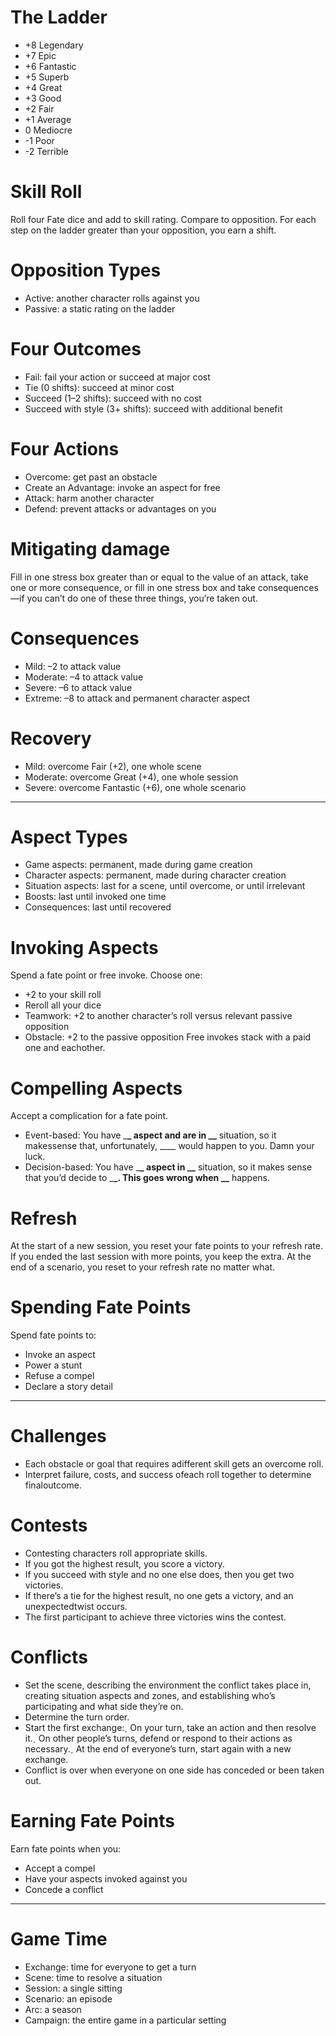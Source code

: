 # The Ladder

- +8 Legendary
- +7 Epic
- +6 Fantastic
- +5 Superb
- +4 Great
- +3 Good
- +2 Fair
- +1 Average
- 0 Mediocre
- -1 Poor
- -2 Terrible

# Skill Roll

Roll four Fate dice and add to skill rating. Compare to opposition. For each step on the ladder greater than your opposition, you earn a shift.

# Opposition Types

- Active: another character rolls against you
- Passive: a static rating on the ladder

# Four Outcomes

- Fail: fail your action or succeed at major cost
- Tie (0 shifts): succeed at minor cost
- Succeed (1–2 shifts): succeed with no cost
- Succeed with style (3+ shifts): succeed with additional benefit

# Four Actions

- Overcome: get past an obstacle
- Create an Advantage: invoke an aspect for free
- Attack: harm another character
- Defend: prevent attacks or advantages on you

# Mitigating damage

Fill in one stress box greater than or equal to the value of an attack, take one or more consequence, or fill in one stress box and take consequences—if you can’t do one of these three things, you’re taken out.

# Consequences

- Mild: –2 to attack value
- Moderate: –4 to attack value
- Severe: –6 to attack value
- Extreme: –8 to attack and permanent character aspect

# Recovery

- Mild: overcome Fair (+2), one whole scene
- Moderate: overcome Great (+4), one whole session
- Severe: overcome Fantastic (+6), one whole scenario

---

# Aspect Types

- Game aspects: permanent, made
  during game creation
- Character aspects: permanent, made during character creation
- Situation aspects: last for a scene, until overcome, or until irrelevant
- Boosts: last until invoked one time
- Consequences: last until recovered

# Invoking Aspects

Spend a fate point or free invoke. Choose one:

- +2 to your skill roll
- Reroll all your dice
- Teamwork: +2 to another character’s roll versus relevant passive opposition
- Obstacle: +2 to the passive opposition Free invokes stack with a paid one and eachother.

# Compelling Aspects

Accept a complication for a fate point.

- Event-based: You have \_**\_ aspect and are in \_\_** situation, so it makessense that, unfortunately, \_\_\_\_ would happen to you. Damn your luck.
- Decision-based: You have \_**\_ aspect in \_\_** situation, so it makes sense that you’d decide to \_**\_. This goes wrong when \_\_** happens.

# Refresh

At the start of a new session, you reset your fate points to your refresh rate. If you ended the last session with more points, you keep the extra. At the end of a scenario, you reset to your refresh rate no matter what.

# Spending Fate Points

Spend fate points to:

- Invoke an aspect
- Power a stunt
- Refuse a compel
- Declare a story detail

---

# Challenges

- Each obstacle or goal that requires adifferent skill gets an overcome roll.
- Interpret failure, costs, and success ofeach roll together to determine finaloutcome.

# Contests

- Contesting characters roll appropriate skills.
- If you got the highest result, you score a victory.
- If you succeed with style and no one else does, then you get two victories.
- If there’s a tie for the highest result, no one gets a victory, and an unexpectedtwist occurs.
- The first participant to achieve three victories wins the contest.

# Conflicts

- Set the scene, describing the environment the conflict takes place in, creating situation aspects and zones, and establishing who’s participating and what side they’re on.
- Determine the turn order.
- Start the first exchange:ˏ On your turn, take an action and then resolve it.ˏ On other people’s turns, defend or respond to their actions as necessary.ˏ At the end of everyone’s turn, start again with a new exchange.
- Conflict is over when everyone on one side has conceded or been taken out.

# Earning Fate Points

Earn fate points when you:

- Accept a compel
- Have your aspects invoked against you
- Concede a conflict

---

# Game Time

- Exchange: time for everyone to get a turn
- Scene: time to resolve a situation
- Session: a single sitting
- Scenario: an episode
- Arc: a season
- Campaign: the entire game in a particular setting
